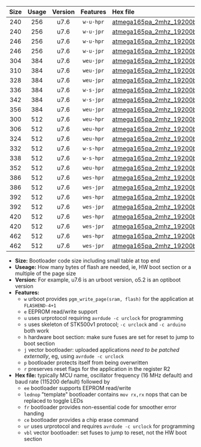 |Size|Usage|Version|Features|Hex file|
|:-:|:-:|:-:|:-:|:--|
|240|256|u7.6|`w-u-hpr`|[atmega165pa_2mhz_19200bps_ur.hex](https://raw.githubusercontent.com/stefanrueger/urboot/main//atmega165pa_2mhz_19200bps_ur.hex)|
|240|256|u7.6|`w-u-jpr`|[atmega165pa_2mhz_19200bps_ur_vbl.hex](https://raw.githubusercontent.com/stefanrueger/urboot/main//atmega165pa_2mhz_19200bps_ur_vbl.hex)|
|246|256|u7.6|`w-u-hpr`|[atmega165pa_2mhz_19200bps_lednop_ur.hex](https://raw.githubusercontent.com/stefanrueger/urboot/main//atmega165pa_2mhz_19200bps_lednop_ur.hex)|
|246|256|u7.6|`w-u-jpr`|[atmega165pa_2mhz_19200bps_lednop_ur_vbl.hex](https://raw.githubusercontent.com/stefanrueger/urboot/main//atmega165pa_2mhz_19200bps_lednop_ur_vbl.hex)|
|304|384|u7.6|`weu-jpr`|[atmega165pa_2mhz_19200bps_ee_ur_vbl.hex](https://raw.githubusercontent.com/stefanrueger/urboot/main//atmega165pa_2mhz_19200bps_ee_ur_vbl.hex)|
|310|384|u7.6|`weu-jpr`|[atmega165pa_2mhz_19200bps_ee_lednop_ur_vbl.hex](https://raw.githubusercontent.com/stefanrueger/urboot/main//atmega165pa_2mhz_19200bps_ee_lednop_ur_vbl.hex)|
|328|384|u7.6|`weu-jpr`|[atmega165pa_2mhz_19200bps_ee_lednop_fr_ur_vbl.hex](https://raw.githubusercontent.com/stefanrueger/urboot/main//atmega165pa_2mhz_19200bps_ee_lednop_fr_ur_vbl.hex)|
|336|384|u7.6|`w-s-jpr`|[atmega165pa_2mhz_19200bps_vbl.hex](https://raw.githubusercontent.com/stefanrueger/urboot/main//atmega165pa_2mhz_19200bps_vbl.hex)|
|342|384|u7.6|`w-s-jpr`|[atmega165pa_2mhz_19200bps_lednop_vbl.hex](https://raw.githubusercontent.com/stefanrueger/urboot/main//atmega165pa_2mhz_19200bps_lednop_vbl.hex)|
|356|384|u7.6|`weu-jpr`|[atmega165pa_2mhz_19200bps_ee_lednop_fr_ce_ur_vbl.hex](https://raw.githubusercontent.com/stefanrueger/urboot/main//atmega165pa_2mhz_19200bps_ee_lednop_fr_ce_ur_vbl.hex)|
|300|512|u7.6|`weu-hpr`|[atmega165pa_2mhz_19200bps_ee_ur.hex](https://raw.githubusercontent.com/stefanrueger/urboot/main//atmega165pa_2mhz_19200bps_ee_ur.hex)|
|306|512|u7.6|`weu-hpr`|[atmega165pa_2mhz_19200bps_ee_lednop_ur.hex](https://raw.githubusercontent.com/stefanrueger/urboot/main//atmega165pa_2mhz_19200bps_ee_lednop_ur.hex)|
|324|512|u7.6|`weu-hpr`|[atmega165pa_2mhz_19200bps_ee_lednop_fr_ur.hex](https://raw.githubusercontent.com/stefanrueger/urboot/main//atmega165pa_2mhz_19200bps_ee_lednop_fr_ur.hex)|
|332|512|u7.6|`w-s-hpr`|[atmega165pa_2mhz_19200bps.hex](https://raw.githubusercontent.com/stefanrueger/urboot/main//atmega165pa_2mhz_19200bps.hex)|
|338|512|u7.6|`w-s-hpr`|[atmega165pa_2mhz_19200bps_lednop.hex](https://raw.githubusercontent.com/stefanrueger/urboot/main//atmega165pa_2mhz_19200bps_lednop.hex)|
|352|512|u7.6|`weu-hpr`|[atmega165pa_2mhz_19200bps_ee_lednop_fr_ce_ur.hex](https://raw.githubusercontent.com/stefanrueger/urboot/main//atmega165pa_2mhz_19200bps_ee_lednop_fr_ce_ur.hex)|
|386|512|u7.6|`wes-hpr`|[atmega165pa_2mhz_19200bps_ee.hex](https://raw.githubusercontent.com/stefanrueger/urboot/main//atmega165pa_2mhz_19200bps_ee.hex)|
|386|512|u7.6|`wes-jpr`|[atmega165pa_2mhz_19200bps_ee_vbl.hex](https://raw.githubusercontent.com/stefanrueger/urboot/main//atmega165pa_2mhz_19200bps_ee_vbl.hex)|
|392|512|u7.6|`wes-hpr`|[atmega165pa_2mhz_19200bps_ee_lednop.hex](https://raw.githubusercontent.com/stefanrueger/urboot/main//atmega165pa_2mhz_19200bps_ee_lednop.hex)|
|392|512|u7.6|`wes-jpr`|[atmega165pa_2mhz_19200bps_ee_lednop_vbl.hex](https://raw.githubusercontent.com/stefanrueger/urboot/main//atmega165pa_2mhz_19200bps_ee_lednop_vbl.hex)|
|420|512|u7.6|`wes-hpr`|[atmega165pa_2mhz_19200bps_ee_lednop_fr.hex](https://raw.githubusercontent.com/stefanrueger/urboot/main//atmega165pa_2mhz_19200bps_ee_lednop_fr.hex)|
|420|512|u7.6|`wes-jpr`|[atmega165pa_2mhz_19200bps_ee_lednop_fr_vbl.hex](https://raw.githubusercontent.com/stefanrueger/urboot/main//atmega165pa_2mhz_19200bps_ee_lednop_fr_vbl.hex)|
|462|512|u7.6|`wes-hpr`|[atmega165pa_2mhz_19200bps_ee_lednop_fr_ce.hex](https://raw.githubusercontent.com/stefanrueger/urboot/main//atmega165pa_2mhz_19200bps_ee_lednop_fr_ce.hex)|
|462|512|u7.6|`wes-jpr`|[atmega165pa_2mhz_19200bps_ee_lednop_fr_ce_vbl.hex](https://raw.githubusercontent.com/stefanrueger/urboot/main//atmega165pa_2mhz_19200bps_ee_lednop_fr_ce_vbl.hex)|

- **Size:** Bootloader code size including small table at top end
- **Useage:** How many bytes of flash are needed, ie, HW boot section or a multiple of the page size
- **Version:** For example, u7.6 is an urboot version, o5.2 is an optiboot version
- **Features:**
  + `w` urboot provides `pgm_write_page(sram, flash)` for the application at `FLASHEND-4+1`
  + `e` EEPROM read/write support
  + `u` uses urprotocol requiring `avrdude -c urclock` for programming
  + `s` uses skeleton of STK500v1 protocol; `-c urclock` and `-c arduino` both work
  + `h` hardware boot section: make sure fuses are set for reset to jump to boot section
  + `j` vector bootloader: uploaded applications *need to be patched externally*, eg, using `avrdude -c urclock`
  + `p` bootloader protects itself from being overwritten
  + `r` preserves reset flags for the application in the register R2
- **Hex file:** typically MCU name, oscillator frequency (16 MHz default) and baud rate (115200 default) followed by
  + `ee` bootloader supports EEPROM read/write
  + `lednop` "template" bootloader contains `mov rx,rx` nops that can be replaced to toggle LEDs
  + `fr` bootloader provides non-essential code for smoother error handing
  + `ce` bootloader provides a chip erase command
  + `ur` uses urprotocol and requires `avrdude -c urclock` for programming
  + `vbl` vector bootloader: set fuses to jump to reset, not the HW boot section

